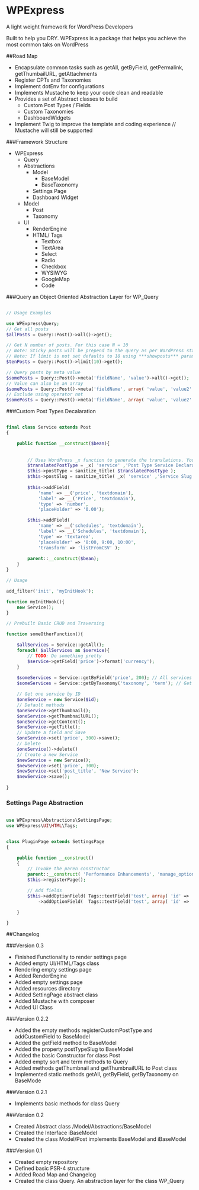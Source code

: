 # WPExpress
A light weight framework for WordPress Developers

Built to help you DRY. WPExpress is a package that helps you achieve the most common taks on WordPress

##Road Map

* Encapsulate common tasks such as getAll, getByField, getPermalink, getThumbailURL, getAttachments
* Register CPTs and Taxonomies
* Implement dotEnv for configurations
* Implements Mustache to keep your code clean and readable
* Provides a set of Abstract classes to build 
    * Custom Post Types / Fields
    * Custom Taxonomies
    * DashboardWidgets
* Implement Twig to improve the template and coding experience // Mustache will still be supported


###Framework Structure

* WPExpress
    * Query
    * Abstractions
        * Model
            * BaseModel
            * BaseTaxonomy
        * Settings Page
        * Dashboard Widget
    * Model
        * Post
        * Taxonomy
    * UI
        * RenderEngine
        * HTML/ Tags
            * Textbox
            * TextArea
            * Select
            * Radio
            * Checkbox
            * WYSIWYG
            * GoogleMap
            * Code

###Query an Object Oriented Abstraction Layer for WP_Query

```php

// Usage Examples

use WPExpress\Query;
// Get all posts
$allPosts = Query::Post()->all()->get();

// Get N number of posts. For this case N = 10
// Note: Sticky posts will be prepend to the query as per WordPress standards
// Note: If limit is not set defaults to 10 using ***showposts*** parameter
$tenPosts = Query::Post()->limit(10)->get();

// Query posts by meta value
$somePosts = Query::Post()->meta('fieldName', 'value')->all()->get();
// Value can also be an array
$somePosts = Query::Post()->meta('fieldName', array( 'value', 'value2' ) )->all()->get();
// Exclude using operator not
$somePosts = Query::Post()->meta('fieldName', array( 'value', 'value2' ), 'not' )->all()->get();


```

###Custom Post Types Decalaration

```php

final class Service extends Post    
{

    public function __construct($bean){
    
        
        // Uses WordPress _x function to generate the translations. You can use __ instead
        $translatedPostType = _x( 'service' ,'Post Type Service Declaration', 'text-domain');
        $this->postType = sanitize_title( $translatedPostType );
        $this->postSlug = sanitize_title( _x( 'service' ,'Service Slug Declaration', 'text-domain') ); // Uses postType value by default
        
        $this->addField( 
            'name' => __('price', 'textdomain'), 
            'label' => __('Price', 'textdomain'), 
            'type' => 'number',
            'placeHolder' => '0.00');

        $this->addField( 
            'name' => __('schedules', 'textdomain'), 
            'label' => __('Schedules', 'textdomain'), 
            'type' => 'textarea',
            'placeHolder' => '8:00, 9:00, 10:00',
            'transform' => 'listFromCSV' );
            
        parent::__construct($bean);
    }
}

// Usage

add_filter('init', 'myInitHook');

function myInitHook(){
    new Service();
}

// Prebuilt Basic CRUD and Traversing

function someOtherFunction(){

    $allServices = Service::getAll();
    foreach( $allServices as $service){
        // TODO: Do something pretty
        $service->getField('price')->format('currency');
    }
    
    $someServices = Service::getByField('price', 200); // All services that have a price of 200
    $someServices = Service::getByTaxonomy('taxonomy', 'term'); // Get all services of the given Taxonomy

    // Get one service by ID
    $oneService = new Service($id);
    // Default methods
    $oneService->getThumbnail();
    $oneService->getThumbnailURL();
    $oneService->getContent(); 
    $oneService->getTitle();
    // Update a field and Save
    $oneService->set('price', 300)->save();
    // Delete
    $oneService()->delete()
    // Create a new Service
    $newService = new Service();
    $newService->set('price', 300);
    $newService->set('post_title', 'New Service');
    $newService->save();
    
}
```

### Settings Page Abstraction
```php

use WPExpress\Abstractions\SettingsPage;
use WPExpress\UI\HTML\Tags;


class PluginPage extends SettingsPage
{

    public function __construct()
    {
        // Invoke the paren constructor
        parent::__construct( 'Performance Enhancements', 'manage_options' );
        $this->registerPage();

        // Add fields
        $this->addOptionField( Tags::textField('test', array( 'id' => 'test', 'class' => 'form-control' ) )  )
            ->addOptionField(  Tags::textField('test', array( 'id' => 'test', 'class' => 'form-control' ) )  );

    }

}

```

##Changelog

###Version 0.3

* Finished Functionality to render settings page
* Added empty UI/HTML/Tags class 
* Rendering empty settings page
* Added RenderEngine
* Added empty settings page
* Added resources directory
* Added SettingPage abstract class
* Added Mustache with composer
* Added UI Class

###Version 0.2.2

* Added the empty methods registerCustomPostType and addCustomField to BaseModel
* Added the getField method to BaseModel
* Added the property postTypeSlug to BaseModel
* Added the basic Constructor for class Post
* Added empty sort and term methods to Query
* Added methods getThumbnail and getThumbnailURL to Post class
* Implemented static methods getAll, getByField, getByTaxonomy on BaseMode

###Version 0.2.1

* Implements basic methods for class Query

###Version 0.2

* Created Abstract class /Model/Abstractions/BaseModel
* Created the Interface iBaseModel
* Created the class Model/Post implements BaseModel and iBaseModel

###Version 0.1

* Created empty repository
* Defined basic PSR-4 structure
* Added Road Map and Changelog
* Created the class Query. An abstraction layer for the class WP_Query

